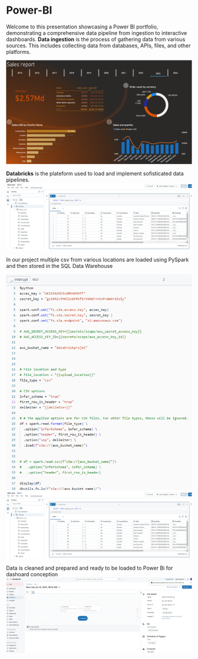 # Power-BI

Welcome to this presentation showcasing a Power BI portfolio, demonstrating a comprehensive data pipeline from ingestion to interactive dashboards.
**Data ingestion** is the process of gathering data from various sources. This includes collecting data from databases, APIs, files, and other platforms.

![example](/Page1.png)

**Databricks** is the plateform used to load and implement sofisticated data pipelines.
![example](/Databricks0.png)

In our project multiple csv from various locations are loaded using PySpark and then stored in the SQL Data Warehouse

![example](/Databricks1.png)
![example](/Databricks2.png)


Data is cleaned and prepared and ready to be loaded to Power Bi for dashoard conception
![example](/Databricks3.png)
